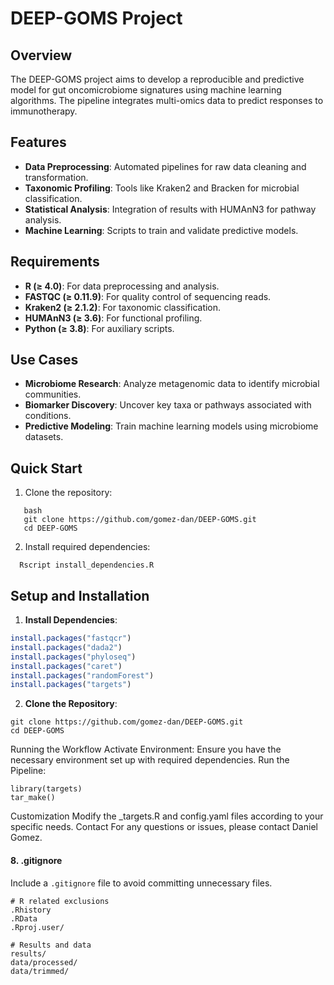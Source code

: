 # DEEP-GOMS Project

## Overview

The DEEP-GOMS project aims to develop a reproducible and predictive model for gut oncomicrobiome signatures using machine learning algorithms. The pipeline integrates multi-omics data to predict responses to immunotherapy.

## Features

- **Data Preprocessing**: Automated pipelines for raw data cleaning and transformation.
- **Taxonomic Profiling**: Tools like Kraken2 and Bracken for microbial classification.
- **Statistical Analysis**: Integration of results with HUMAnN3 for pathway analysis.
- **Machine Learning**: Scripts to train and validate predictive models.

## Requirements

- **R (≥ 4.0)**: For data preprocessing and analysis.
- **FASTQC (≥ 0.11.9)**: For quality control of sequencing reads.
- **Kraken2 (≥ 2.1.2)**: For taxonomic classification.
- **HUMAnN3 (≥ 3.6)**: For functional profiling.
- **Python (≥ 3.8)**: For auxiliary scripts.

## Use Cases

- **Microbiome Research**: Analyze metagenomic data to identify microbial communities.
- **Biomarker Discovery**: Uncover key taxa or pathways associated with conditions.
- **Predictive Modeling**: Train machine learning models using microbiome datasets.

## Quick Start

1. Clone the repository:
```
   bash
   git clone https://github.com/gomez-dan/DEEP-GOMS.git
   cd DEEP-GOMS
```

2.	Install required dependencies:
```
  Rscript install_dependencies.R
```

## Setup and Installation

1. **Install Dependencies**:
```R
install.packages("fastqcr")
install.packages("dada2")
install.packages("phyloseq")
install.packages("caret")
install.packages("randomForest")
install.packages("targets")
```
2. **Clone the Repository**:
```
git clone https://github.com/gomez-dan/DEEP-GOMS.git
cd DEEP-GOMS
```

Running the Workflow
Activate Environment: Ensure you have the necessary environment set up with required dependencies.
Run the Pipeline:
```
library(targets)
tar_make()
```

Customization
Modify the _targets.R and config.yaml files according to your specific needs.
Contact
For any questions or issues, please contact Daniel Gomez.

#### 8. .gitignore

Include a `.gitignore` file to avoid committing unnecessary files.

```gitignore
# R related exclusions
.Rhistory
.RData
.Rproj.user/

# Results and data
results/
data/processed/
data/trimmed/
```

